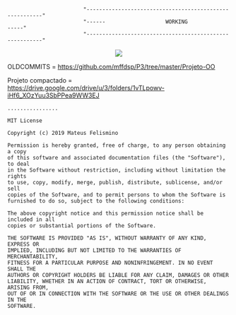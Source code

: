 
                            "--------------------------------------------------------"
                            "------                   WORKING                   -----"
                            "--------------------------------------------------------"
      
      


<p align="center">
  <img src = "https://i.stack.imgur.com/INdOQ.gif" align = "center" >
</p>

OLDCOMMITS = https://github.com/mffdsp/P3/tree/master/Projeto-OO

Projeto compactado = https://drive.google.com/drive/u/3/folders/1vTLpowv-iHf6_XOzYuu3SbPPea9WW3EJ

```
................

MIT License

Copyright (c) 2019 Mateus Felismino

Permission is hereby granted, free of charge, to any person obtaining a copy
of this software and associated documentation files (the "Software"), to deal
in the Software without restriction, including without limitation the rights
to use, copy, modify, merge, publish, distribute, sublicense, and/or sell
copies of the Software, and to permit persons to whom the Software is
furnished to do so, subject to the following conditions:

The above copyright notice and this permission notice shall be included in all
copies or substantial portions of the Software.

THE SOFTWARE IS PROVIDED "AS IS", WITHOUT WARRANTY OF ANY KIND, EXPRESS OR
IMPLIED, INCLUDING BUT NOT LIMITED TO THE WARRANTIES OF MERCHANTABILITY,
FITNESS FOR A PARTICULAR PURPOSE AND NONINFRINGEMENT. IN NO EVENT SHALL THE
AUTHORS OR COPYRIGHT HOLDERS BE LIABLE FOR ANY CLAIM, DAMAGES OR OTHER
LIABILITY, WHETHER IN AN ACTION OF CONTRACT, TORT OR OTHERWISE, ARISING FROM,
OUT OF OR IN CONNECTION WITH THE SOFTWARE OR THE USE OR OTHER DEALINGS IN THE
SOFTWARE.
